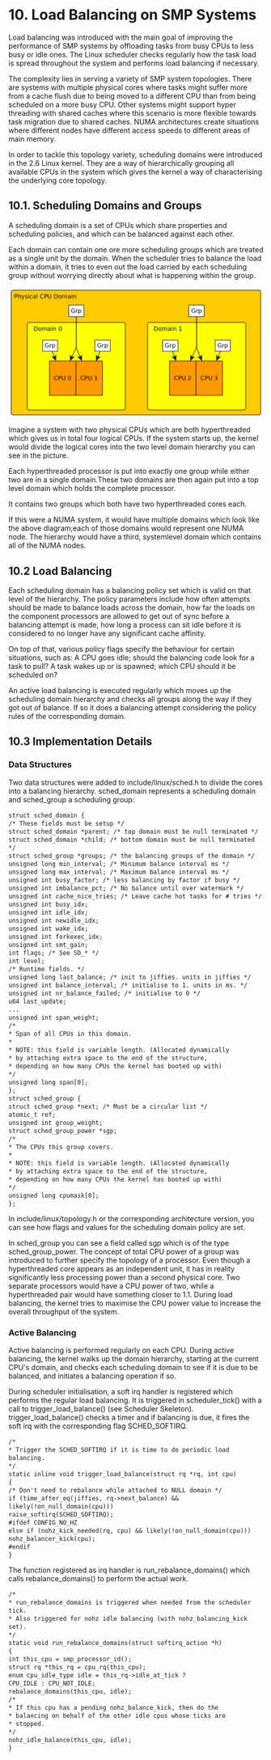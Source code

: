 # 10. Load Balancing on SMP Systems

Load balancing was introduced with the main goal of improving the performance of SMP systems
by offloading tasks from busy CPUs to less busy or idle ones. The Linux scheduler checks regularly how the task load is spread throughout the system and performs load balancing if necessary.

The complexity lies in serving a variety of SMP system topologies. There are systems with multiple physical cores where tasks might suffer more from a cache flush due to being moved to a different CPU than from being scheduled on a more busy CPU. Other systems might support hyper threading with shared caches where this scenario is more flexible towards task migration due to shared caches. NUMA architectures create situations where different nodes have different access speeds to different areas of main memory.

In order to tackle this topology variety, scheduling domains were introduced in the 2.6 Linux kernel. They are a way of hierarchically grouping all available CPUs in the system which gives the kernel a way of characterising the underlying core topology.

## 10.1. Scheduling Domains and Groups

A scheduling domain is a set of CPUs which share properties and scheduling policies, and which can be balanced against each other.

Each domain can contain one ore more scheduling groups which are treated as a single unit by the domain. When the scheduler tries to balance the load within a domain, it tries to even out the load carried by each scheduling group without worrying directly about what is happening within the group.

![](2016-08-04-001245_1178x602_scrot.png)

Imagine a system with two physical CPUs which are both hyperthreaded which gives us in total
four logical CPUs. If the system starts up, the kernel would divide the logical cores into the two level domain hierarchy you can see in the picture.

Each hyperthreaded processor is put into exactly one group while either two are in a single domain.These two domains are then again put into a top level domain which holds the complete processor.

It contains two groups which both have two hyperthreaded cores each.

If this were a NUMA system, it would have multiple domains which look like the above diagram;each of those domains would represent one NUMA node. The hierarchy would have a third, systemlevel domain which contains all of the NUMA nodes.

## 10.2 Load Balancing

Each scheduling domain has a balancing policy set which is valid on that level of the hierarchy. The policy parameters include how often attempts should be made to balance loads across the domain, how far the loads on the component processors are allowed to get out of sync before a balancing attempt is made, how long a process can sit idle before it is considered to no longer have any significant cache affinity.

On top of that, various policy flags specify the behaviour for certain situations, such as: A CPU goes idle; should the balancing code look for a task to pull? A task wakes up or is spawned; which CPU should it be scheduled on?

An active load balancing is executed regularly which moves up the scheduling domain hierarchy and checks all groups along the way if they got out of balance. If so it does a balancing attempt considering the policy rules of the corresponding domain.

## 10.3 Implementation Details

### Data Structures

Two data structures were added to include/linux/sched.h to divide the cores into a balancing hierarchy. sched_domain represents a scheduling domain and sched_group a scheduling group:

```
struct sched_domain {
/* These fields must be setup */
struct sched_domain *parent; /* top domain must be null terminated */
struct sched_domain *child; /* bottom domain must be null terminated */
struct sched_group *groups; /* the balancing groups of the domain */
unsigned long min_interval; /* Minimum balance interval ms */
unsigned long max_interval; /* Maximum balance interval ms */
unsigned int busy_factor; /* less balancing by factor if busy */
unsigned int imbalance_pct; /* No balance until over watermark */
unsigned int cache_nice_tries; /* Leave cache hot tasks for # tries */
unsigned int busy_idx;
unsigned int idle_idx;
unsigned int newidle_idx;
unsigned int wake_idx;
unsigned int forkexec_idx;
unsigned int smt_gain;
int flags; /* See SD_* */
int level;
/* Runtime fields. */
unsigned long last_balance; /* init to jiffies. units in jiffies */
unsigned int balance_interval; /* initialise to 1. units in ms. */
unsigned int nr_balance_failed; /* initialise to 0 */
u64 last_update;
...
unsigned int span_weight;
/*
* Span of all CPUs in this domain.
*
* NOTE: this field is variable length. (Allocated dynamically
* by attaching extra space to the end of the structure,
* depending on how many CPUs the kernel has booted up with)
*/
unsigned long span[0];
};
struct sched_group {
struct sched_group *next; /* Must be a circular list */
atomic_t ref;
unsigned int group_weight;
struct sched_group_power *sgp;
/*
* The CPUs this group covers.
*
* NOTE: this field is variable length. (Allocated dynamically
* by attaching extra space to the end of the structure,
* depending on how many CPUs the kernel has booted up with)
*/
unsigned long cpumask[0];
};
```

In include/linux/topology.h or the corresponding architecture version, you can see how flags and values for the scheduling domain policy are set.

In sched_group you can see a field called sgp which is of the type sched_group_power. The concept of total CPU power of a group was introduced to further specify the topology of a processor. Even though a hyperthreaded core appears as an independent unit, it has in reality significantly less processing power than a second physical core. Two separate processors would have a CPU power of two, while a hyperthreaded pair would have something closer to 1.1. During load balancing, the kernel tries to maximise the CPU power value to increase the overall throughput of the system.

### Active Balancing

Active balancing is performed regularly on each CPU. During active balancing, the kernel walks up the domain hierarchy, starting at the current CPU's domain, and checks each scheduling domain to see if it is due to be balanced, and initiates a balancing operation if so.

During scheduler initialisation, a soft irq handler is registered which performs the regular load balancing. It is triggered in scheduler_tick() with a call to trigger_load_balance() (see Scheduler Skeleton). trigger_load_balance() checks a timer and if balancing is due, it fires the soft irq with the corresponding flag SCHED_SOFTIRQ.

```
/*
* Trigger the SCHED_SOFTIRQ if it is time to do periodic load balancing.
*/
static inline void trigger_load_balance(struct rq *rq, int cpu)
{
/* Don't need to rebalance while attached to NULL domain */
if (time_after_eq(jiffies, rq->next_balance) &&
likely(!on_null_domain(cpu)))
raise_softirq(SCHED_SOFTIRQ);
#ifdef CONFIG_NO_HZ
else if (nohz_kick_needed(rq, cpu) && likely(!on_null_domain(cpu)))
nohz_balancer_kick(cpu);
#endif
}
```

The function registered as irq handler is run_rebalance_domains() which calls rebalance_domains() to perform the actual work.

```
/*
* run_rebalance_domains is triggered when needed from the scheduler tick.
* Also triggered for nohz idle balancing (with nohz_balancing_kick set).
*/
static void run_rebalance_domains(struct softirq_action *h)
{
int this_cpu = smp_processor_id();
struct rq *this_rq = cpu_rq(this_cpu);
enum cpu_idle_type idle = this_rq->idle_at_tick ?
CPU_IDLE : CPU_NOT_IDLE;
rebalance_domains(this_cpu, idle);
/*
* If this cpu has a pending nohz_balance_kick, then do the
* balancing on behalf of the other idle cpus whose ticks are
* stopped.
*/
nohz_idle_balance(this_cpu, idle);
}
```
